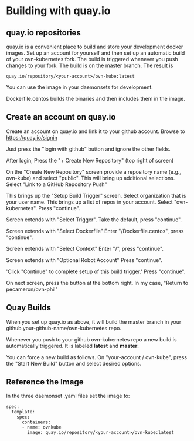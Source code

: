 # Building with quay.io

## quay.io repositories

quay.io is a convenient place to build and store your development
docker images.  Set up an account for yourself and then set up
an automatic build of your ovn-kubernetes fork. The build is
triggered  whenever you push changes to your fork. The build is
on the master branch.  The result is
```
quay.io/repository/<your-account>/ovn-kube:latest
```
You can use the image in your daemonsets for development.

Dockerfile.centos builds the binaries and then includes them in the
image.


## Create an account on quay.io

Create an account on quay.io and link it to your github account.
Browse to https://quay.io/signin

Just press the "login with github" button and ignore the other fields.

After login, Press the "+ Create New Repository" (top right of screen)

On the "Create New Repository" screen provide a repository name (e.g., ovn-kube)
and select "public". This will bring up additional selections. Select
"Link to a GitHub Repository Push"

This brings up the "Setup Build Trigger" screen.
Select organization that is your user name. This brings up a list of repos in your
account. Select "ovn-kubernetes". Press "continue".

Screen extends with "Select Trigger". Take the default, press "continue".

Screen extends with "Select Dockerfile"
Enter "/Dockerfile.centos", press "continue".

Screen extends with "Select Context"
Enter "/", press "continue".

Screen extends with "Optional Robot Account"
Press "continue".

'Click "Continue" to complete setup of this build trigger.'
Press "continue".

On next screen, press the button at the bottom right. In my case,
"Return to pecameron/ovn-phil"

## Quay Builds
When you set up quay.io as above, it will build the master branch in
your github your-github-name/ovn-kubernetes repo.

Whenever you push to your github ovn-kubernetes repo a new build is
automatically triggered. It is labeled **latest** and **master**.

You can force a new build as follows.  On "your-account / ovn-kube",
press the "Start New Build" button and select desired options.

## Reference the Image
In the three daemonset .yaml files set the image to:

```
spec:
  template:
    spec:
      containers:
      - name: ovnkube
        image: quay.io/repository/<your-account>/ovn-kube:latest
```
